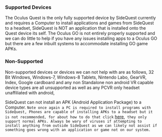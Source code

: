 ### Supported Devices

The Oculus Quest is the only fully supported device by SideQuest currently and requires a Computer to install applications and games from SideQuest to a headset, SideQuest is NOT an application that is installed onto the Quest device its self.
The Oculus GO is not entirely properly supported and we can do little to help if you have any issues installing apps to a Oculus GO but there are a few inbuilt systems to accommodate installing GO game APKs.

### Non-Supported

Non-supported devices or devices we can not help with are as follows, 32 Bit Windows, Windows-7, Windows-8 Tablets, Nintendo Labo, GearVR, Index, Google cardboard and any non Standalone non android VR capable device types are all unsupported as well as any PCVR only headset unaffiliated with android, 

SideQuest can not install an APK (Android Application Package) to a Computer. `Note once again a PC is required to install programs with SideQuest, Phones are capable of installing APKs to a headset but it is not recommended, for about how to do that click` [here](https://github.com/the-expanse/SideQuest/wiki/Installing-with-a-Mobile-Phone),` they only support normal APKs. Always be wary of viruses if attempting to install anything from outside SideQuest as we can likely not assist if something goes wrong with an application or game not on our system.`